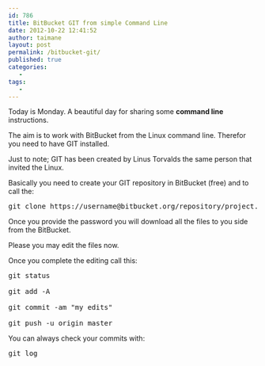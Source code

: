 ```yaml
---
id: 786
title: BitBucket GIT from simple Command Line
date: 2012-10-22 12:41:52
author: taimane
layout: post
permalink: /bitbucket-git/
published: true
categories:
   -
tags:
   -
---
```

Today is Monday. A beautiful day for sharing some <strong>command line</strong> instructions.

The aim is to work with BitBucket from the Linux command line. Therefor you need to have GIT installed.

Just to note; GIT has been created by Linus Torvalds the same person that invited the Linux.



Basically you need to create your GIT repository in BitBucket (free) and to call the:

<pre>git clone https://username@bitbucket.org/repository/project.git</pre>

Once you provide the password you will download all the files to you side from the BitBucket.

Please you may edit the files now.

Once you complete the editing call this:

<pre>git status

git add -A

git commit -am "my edits"

git push -u origin master</pre>



You can always check your commits with: 

<pre>git log</pre>



